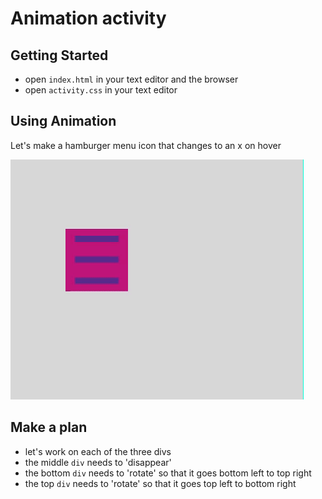 # Animation activity


## Getting Started

- open `index.html` in your text editor and the browser
- open `activity.css` in your text editor

## Using Animation

Let's make a hamburger menu icon that changes to an x on hover

![hamburger animation](./assets/css-hamburger-menu.gif)


## Make a plan

- let's work on each of the three divs
- the middle `div` needs to 'disappear'
- the bottom `div` needs to 'rotate' so that it goes bottom left to top right
- the top `div` needs to 'rotate' so that it goes top left to bottom right
